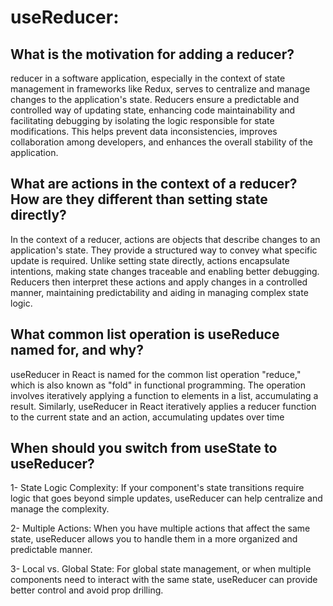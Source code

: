 # useReducer:
## What is the motivation for adding a reducer?
reducer in a software application, especially in the context of state management in frameworks like Redux, serves to centralize and manage changes to the application's state.
Reducers ensure a predictable and controlled way of updating state, enhancing code maintainability and facilitating debugging by isolating the logic responsible for state modifications.
This helps prevent data inconsistencies, improves collaboration among developers, and enhances the overall stability of the application.

## What are actions in the context of a reducer? How are they different than setting state directly?
In the context of a reducer, actions are objects that describe changes to an application's state. They provide a structured way to convey what specific update is required.
Unlike setting state directly, actions encapsulate intentions, making state changes traceable and enabling better debugging.
Reducers then interpret these actions and apply changes in a controlled manner, maintaining predictability and aiding in managing complex state logic.

## What common list operation is useReduce named for, and why?
useReducer in React is named for the common list operation "reduce," which is also known as "fold" in functional programming.
The operation involves iteratively applying a function to elements in a list, accumulating a result.
Similarly, useReducer in React iteratively applies a reducer function to the current state and an action, accumulating updates over time

## When should you switch from useState to useReducer?
1- State Logic Complexity: If your component's state transitions require logic that goes beyond simple updates, useReducer can help centralize and manage the complexity.

2- Multiple Actions: When you have multiple actions that affect the same state, useReducer allows you to handle them in a more organized and predictable manner.

3- Local vs. Global State: For global state management, or when multiple components need to interact with the same state, useReducer can provide better control and avoid prop drilling.
